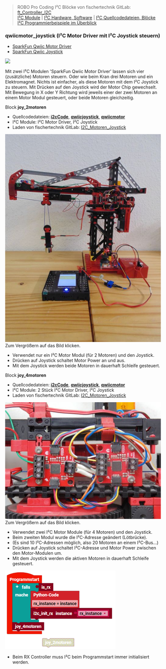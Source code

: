 
> ROBO Pro Coding I²C Blöcke von fischertechnik GitLab: [ft_Controller_I2C](https://git.fischertechnik-cloud.com/i2c/ft_Controller_I2C)\
> [I²C Module](https://elssner.github.io/ft-Controller-I2C/#tabelle-1) |
[I²C Hardware, Software](https://elssner.github.io/ft-Controller-I2C/#ic) |
[I²C Quellcodedateien, Blöcke](https://elssner.github.io/ft-Controller-I2C/#beschreibung-der-quellcodedateien-alphabetisch-geordnet)\
[I²C Programmierbeispiele im Überblick](../examples)


### qwiicmotor_joystick (I²C Motor Driver mit I²C Joystick steuern)

*  [SparkFun Qwiic Motor Driver](https://www.sparkfun.com/products/15451)
*  [SparkFun Qwiic Joystick](https://www.sparkfun.com/products/15168) 

![](https://www.sparkfun.com/media/catalog/product/cache/4f365a5b84e37eacc7210a613b94a243/1/5/15168-SparkFun_Qwiic_Joystick-01.jpg)

Mit zwei I²C Modulen 'SparkFun Qwiic Motor Driver' lassen sich vier (zusätzliche) Motoren steuern. Oder wie beim Kran drei Motoren und ein Elektromagnet.
Nichts ist einfacher, als diese Motoren mit dem I²C Joystick zu steuern. Mit Drücken auf den Joystick wird der Motor Chip gewechselt.
Mit Bewegung in X oder Y Richtung wird jeweils einer der zwei Motoren an einem Motor Modul gesteuert, oder beide Motoren gleichzeitig.


Block **joy_2motoren**

* Quellcodedateien: **[i2cCode](../#i2ccodepy)**, **[qwiicjoystick](../#qwiicjoystickpy)**, **[qwiicmotor](../#qwiicmotorpy)**
* I²C Module: I²C Motor Driver, I²C Joystick
* Laden von fischertechnik GitLab: [I2C_Motoren_Joystick](https://git.fischertechnik-cloud.com/i2c/I2C_Motoren_Joystick)

[![](DSC00431_512.JPG)](DSC00431.JPG)\
Zum Vergrößern auf das Bild klicken.

* Verwendet nur ein I²C Motor Modul (für 2 Motoren) und den Joystick.
* Drücken auf Joystick schaltet Motor Power an und aus.
* Mit dem Joystick werden beide Motoren in dauerhaft Schleife gesteuert.

<a name="joy_4motoren"></a>
Block **joy_4motoren**

* Quellcodedateien: **[i2cCode](../#i2ccodepy)**, **[qwiicjoystick](../#qwiicjoystickpy)**, **[qwiicmotor](../#qwiicmotorpy)**
* I²C Module: 2 Stück I²C Motor Driver, I²C Joystick
* Laden von fischertechnik GitLab: [I2C_Motoren_Joystick](https://git.fischertechnik-cloud.com/i2c/I2C_Motoren_Joystick)

[![](DSC00547_512.JPG)](DSC00547.JPG)\
Zum Vergrößern auf das Bild klicken.

* Verwendet zwei I²C Motor Module (für 4 Motoren) und den Joystick.
* Beim zweiten Modul wurde die I²C-Adresse geändert (Lötbrücke).
* (Es sind 10 I²C-Adressen möglich, also 20 Motoren an einem I²C-Bus...)
* Drücken auf Joystick schaltet I²C-Adresse und Motor Power zwischen den Motor-Modulen um.
* Mit dem Joystick werden die aktiven Motoren in dauerhaft Schleife gesteuert.

![](joy_motoren.png)

* Beim RX Controller muss I²C beim Programmstart immer initialisiert werden.
